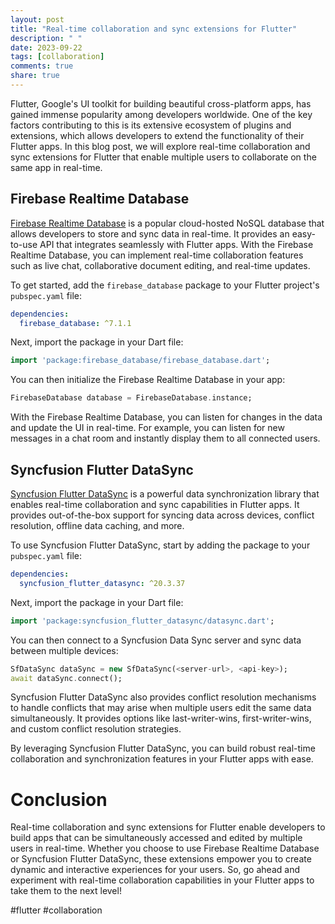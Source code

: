 ```yaml
---
layout: post
title: "Real-time collaboration and sync extensions for Flutter"
description: " "
date: 2023-09-22
tags: [collaboration]
comments: true
share: true
---
```


Flutter, Google's UI toolkit for building beautiful cross-platform apps, has gained immense popularity among developers worldwide. One of the key factors contributing to this is its extensive ecosystem of plugins and extensions, which allows developers to extend the functionality of their Flutter apps. In this blog post, we will explore real-time collaboration and sync extensions for Flutter that enable multiple users to collaborate on the same app in real-time.

## Firebase Realtime Database

[Firebase Realtime Database](https://firebase.google.com/products/realtime-database) is a popular cloud-hosted NoSQL database that allows developers to store and sync data in real-time. It provides an easy-to-use API that integrates seamlessly with Flutter apps. With the Firebase Realtime Database, you can implement real-time collaboration features such as live chat, collaborative document editing, and real-time updates.

To get started, add the `firebase_database` package to your Flutter project's `pubspec.yaml` file:

```yaml
dependencies:
  firebase_database: ^7.1.1
```

Next, import the package in your Dart file:

```dart
import 'package:firebase_database/firebase_database.dart';
```

You can then initialize the Firebase Realtime Database in your app:

```dart
FirebaseDatabase database = FirebaseDatabase.instance;
```

With the Firebase Realtime Database, you can listen for changes in the data and update the UI in real-time. For example, you can listen for new messages in a chat room and instantly display them to all connected users.

## Syncfusion Flutter DataSync

[Syncfusion Flutter DataSync](https://www.syncfusion.com/flutter-widgets/flutter-data-sync) is a powerful data synchronization library that enables real-time collaboration and sync capabilities in Flutter apps. It provides out-of-the-box support for syncing data across devices, conflict resolution, offline data caching, and more.

To use Syncfusion Flutter DataSync, start by adding the package to your `pubspec.yaml` file:

```yaml
dependencies:
  syncfusion_flutter_datasync: ^20.3.37
```

Next, import the package in your Dart file:

```dart
import 'package:syncfusion_flutter_datasync/datasync.dart';
```

You can then connect to a Syncfusion Data Sync server and sync data between multiple devices:

```dart
SfDataSync dataSync = new SfDataSync(<server-url>, <api-key>);
await dataSync.connect();
```

Syncfusion Flutter DataSync also provides conflict resolution mechanisms to handle conflicts that may arise when multiple users edit the same data simultaneously. It provides options like last-writer-wins, first-writer-wins, and custom conflict resolution strategies.

By leveraging Syncfusion Flutter DataSync, you can build robust real-time collaboration and synchronization features in your Flutter apps with ease.

# Conclusion

Real-time collaboration and sync extensions for Flutter enable developers to build apps that can be simultaneously accessed and edited by multiple users in real-time. Whether you choose to use Firebase Realtime Database or Syncfusion Flutter DataSync, these extensions empower you to create dynamic and interactive experiences for your users. So, go ahead and experiment with real-time collaboration capabilities in your Flutter apps to take them to the next level!

#flutter #collaboration
